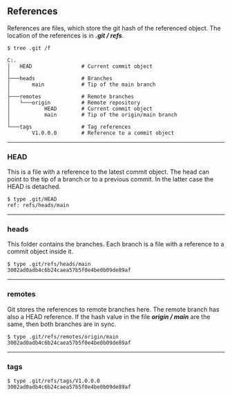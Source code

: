 ## References
References are files, which store the git hash of the referenced 
object. The location of the references is in ***.git / refs***.

```
$ tree .git /f          

C:.
│   HEAD                # Current commit object
│
├───heads               # Branches
│       main            # Tip of the main branch
│
├───remotes             # Remote branches
│   └───origin          # Remote repository 
│           HEAD        # Current commit object
│           main        # Tip of the origin/main branch
│
└───tags                # Tag references
        V1.0.0.0        # Reference to a commit object
```

-------------------------------------------------------------------------------
### HEAD
This is a file with a reference to the latest commit object. The head can 
point to the tip of a branch or to a previous commit. In the latter 
case the HEAD is detached.

```shell
$ type .git/HEAD
ref: refs/heads/main
```

-------------------------------------------------------------------------------
### heads
This folder contains the branches. Each branch is a file with a 
reference to a commit object inside it.

```shell
$ type .git/refs/heads/main
3002ad0adb4c6b24caea57b5f0e4be0b09de89af
```

-------------------------------------------------------------------------------
### remotes
Git stores the references to remote branches here. The remote branch has 
also a HEAD reference. If the hash value in the file ***origin / main*** are 
the same, then both branches are in sync.

```shell
$ type .git/refs/remotes/origin/main
3002ad0adb4c6b24caea57b5f0e4be0b09de89af
```

-------------------------------------------------------------------------------
### tags
```shell
$ type .git/refs/tags/V1.0.0.0
3002ad0adb4c6b24caea57b5f0e4be0b09de89af
```
